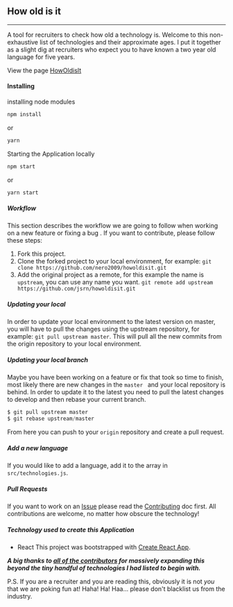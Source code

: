 ## How old is it

---

A tool for recruiters to check how old a technology is.
Welcome to this non-exhaustive list of technologies and their approximate ages. I put it together as a slight dig at recruiters who expect you to have known a two year old language for five years.

View the page [HowOldisIt](https://howoldisit.glitch.me/)

#### Installing

installing node modules

```javascript
npm install

```
or

```javascript
yarn 
```

Starting the Application locally

```javascript
npm start
```

or

```javascript
yarn start
```


##### Workflow

This section describes the workflow we are going to follow when working on a new feature or fixing a bug . If you want to contribute, please follow these steps:

1) Fork this project.
2) Clone the forked project to your local environment, for example: `git clone https://github.com/nero2009/howoldisit.git`
3) Add the original project as a remote, for this example the name is `upstream`, you can use any name you want. `git remote add upstream https://github.com/jsrn/howoldisit.git`


##### Updating your local

In order to update your local environment to the latest version on master, you will have to pull the changes using the upstream repository, for example: `git pull upstream master`. This will pull all the new commits from the origin repository to your local environment.

##### Updating your local branch

Maybe you have been working on a feature or fix that took so time to finish, most likely there are new changes in the `master ` and your local repository is behind. In order to update it to the latest you need to pull the latest changes to develop and then rebase your current branch.

```javascript
$ git pull upstream master
$ git rebase upstream/master
```

From here you can push to your `origin` repository and create a pull request.

##### Add a new language

If you would like to add a language, add it to the array in `src/technologies.js`.

##### Pull Requests
If you want to work on an [Issue](https://github.com/jsrn/howoldisit/issues?q=is%3Aissue+is%3Aopen+sort%3Aupdated-desc) please read the [Contributing](CONTRIBUTING.md) doc first.
All contributions are welcome, no matter how obscure the technology!

##### Technology used to create this Application
- React
This project was bootstrapped with [Create React App](https://github.com/facebook/create-react-app).

___A big thanks to [all of the contributors](https://github.com/jsrn/howoldisit/graphs/contributors) for massively expanding this beyond the tiny handful of technologies I had listed to begin with.___


P.S. If you are a recruiter and you are reading this, obviously it is not *you* that we are poking fun at! Haha! Ha! Haa... please don't blacklist us from the industry.
